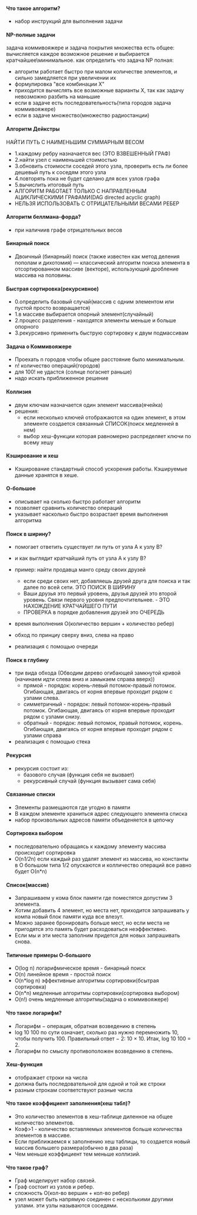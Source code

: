 #### Что такое алгоритм?
- набор инструкций для выполнения задачи

#### NP-полные задачи
задача коммивояжере и задача покрытия множества есть общее: вычисляется каждое возможное решение и выбирается кратчайшее\минимальное.
как определить что задача NP полная:
- алгоритм работает быстро при малом количестве элементов, и сильно замедляется при увеличении их
- формулировка "все комбинации Х"
- приходится вычислять все возможные варианты Х, так как задачу невозможно разбить на маньшие
- если в задаче есть последовательность(типа городов задача коммивояжере)
- если в задаче множество(множество радиостанции)

#### Алгоритм Дейкстры
НАЙТИ ПУТЬ С НАИМЕНЬШИМ СУММАРНЫМ ВЕСОМ
- 1.каждому ребру назначается вес (ЭТО ВЗВЕШЕННЫЙ ГРАФ)
- 2.найти узел с наименьшей стоимостью
- 3.обновить стоимости соседей этого узла, проверить есть ли более дешевый путь к соседям этого узла
- 4.повторять пока не будет сделано для всех узлов графа
- 5.вычислить итоговый путь
- АЛГОРИТМ РАБОТАЕТ ТОЛЬКО С НАПРАВЛЕННЫМ АЦИКЛИЧЕСКИМИ ГРАФАМИ(DAG directed acyclic graph)
- НЕЛЬЗЯ ИСПОЛЬЗОВАТЬ С ОТРИЦАТЕЛЬНЫМИ ВЕСАМИ РЕБЕР

#### Алгоритм беллмана-форда?
- при наличиив графе отрицательных весов

#### Бинарный поиск
- Двоичный (бинарный) поиск (также известен как метод деления пополам и дихотомия) — классический алгоритм поиска элемента в отсортированном массиве (векторе), использующий дробление массива на половины.

#### Быстрая сортировка(рекурсивное)
- 0.определить базовый случай(массив с одним элементом или пустой просто возвращается)
- 1.в массиве выбирается опорный элемент(случайный)
- 2.процесс разделения - находятся элементы меньше и больше опорного
- 3.рекурсивно применить быструю сортировку к двум подмассивам

#### Задача о Коммивояжере
- Проехать n городов чтобы общее расстояние было минимальным.
- n! количество операций(городов)
- для 100! не удастся (солнце погаснет раньше)
- надо искать приближенное решение

#### Коллизия
- двум ключам назначается один элемент массива(ячейка)
- решения:
  - если несколько ключей отображаются на один элемент, в этом элементе создается связанный СПИСОК(поиск медленней в нем)
  - выбор хеш-функции которая равномерно распределяет ключи по всему хешу

#### Кэширование и хеш
- Кэширование стандартный способ ускорения работы. Кэшируемые данные хранятся в хеше.

#### О-большое
- описывает на сколько быстро работает алгоритм
- позволяет сравнить количество операций
- указывает насколько быстро возрастает время выполнения алгоритма

#### Поиск в ширину?
- помогает ответить существует ли путь от узла А к узлу В?
- и как выглядит кратчайший путь от узла А к узлу В?

- пример: найти продавца манго среду своих друзей
  - если среди своих нет, добавляешь друзей друга для поиска и так далее по всей сети. ЭТО ПОИСК В ШИРИНУ
  - Ваши друзья это первый уровень, друзья друзей это второй уровень. Связи первого уровня предпочтительнее. - ЭТО НАХОЖДЕНИЕ КРАТЧАЙШЕГО ПУТИ
  - ПРОВЕРКА в порядке добавления друзей это ОЧЕРЕДЬ
- время выполнения О(количество вершин + количество ребер)
- обход по принциу сверху вниз, слева на право
- реализация с помощью очереди

#### Поиск в глубину
- три вида обхода (Обводим дерево огибающей замкнутой кривой (начинаем идти слева вниз и замыкаем справа вверх))
  - прямой - порядок: корень-левый потомок-правый потомок. Огибающая, двигаясь от корня впервые проходит рядом с узлами слева.
  - симметричный - порядок: левый потомок-корень-правый потомок. Огибающая, двигаясь от корня впервые проходит рядом с узлами снизу.
  - обратный - порядок: левый потомок, правый потомок, корень. Огибающая, двигаясь от корня впервые проходит рядом с узлами справа
- реализация с помощью стека

#### Рекурсия
- рекурсия состоит из:
  - базового случая (функция себя не вызвает)
  - рекурсивный случай (функция вызывает сама себя)

#### Связанные списки
- Элементы размещаются где угодно в памяти
- В каждом элементе храниться адрес следующего элемента списка
- набор произвольных адресов памяти объеденяется в цепочку

#### Сортировка выбором
- последовательно обращаясь к каждому элементу массива происходит сортировка
- O(n*1/2*n) если каждый раз удалят элемент из массива, но константы в О большом типа 1/2 опускаются и колличество операций все равно будет О(n*n)

#### Список(массив)
- Запрашиваем у кома блок памяти где поместятся допустим 3 элемента.
- Хотим добавить 4 элемент, но места нет, приходится запрашивать у компа новый блок памяти куда все влезут.
- Можно заранее бронировать больше мест, но если места не пригодятся это память будет расходоваться неэффективно.
- Если мы и эти места заполним придется для новых запрашивать снова.

#### Типичные примеры О-большого
- O(log n) логарифмическое время - бинарный поиск
- O(n) линейное время - простой поиск
- O(n*log n) эффективные алгоритмы сортировки(бсытрая сортировка)
- O(n*n) медленные алгоритмы сортировки(сортировка выбором)
- O(n!) очень медленные алгоритмы(задача о коммивояжере)

#### Что такое логарифм?
- Логарифм − операция, обратная возведению в степень
- log 10 100 по сути означает, сколько раз нужно перемножить 10, чтобы получить 100. Правильный ответ − 2: 10 × 10. Итак, log 10 100 = 2.
- Логарифм по смыслу противоположен возведению в степень.

#### Хеш-функция
- отображает строки на числа
- должна быть последовательной для одной и той же строки
- разным строкам соответствуют разные числа

#### Что такое коэффициент заполнения(хеш табл)?
- Это количество элементов в хеш-таблице диленное на общее количество элементов.
- Коэф>1 - количество вставляемых элементов больше количества элементов в массиве.
- Если приближаемся к заполнению хеш таблицы, то создается новый массив большего размера(обычно в два раза)
- Чем меньше коэффициент тем меньше коллизий.

#### Что такое граф?
- Граф моделирует набор связей.
- Граф состоит из узлов и ребер.
- сложность О(кол-во вершин + кол-во ребер)
- узел может быть напрямую соединен с несколькими другими узлами. эти узлы называются соседями.